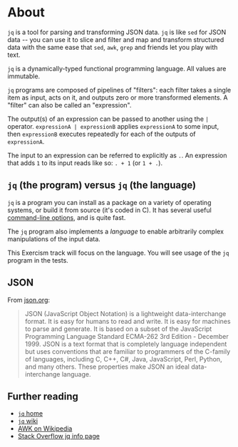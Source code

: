 # About

`jq` is a tool for parsing and transforming JSON data.
`jq` is like `sed` for JSON data -- you can use it to slice and filter and map and transform structured data with the same ease that `sed`, `awk`, `grep` and friends let you play with text.

`jq` is a dynamically-typed functional programming language.
All values are immutable.

`jq` programs are composed of pipelines of "filters": each filter takes a single item as input, acts on it, and outputs zero or more transformed elements.
A "filter" can also be called an "expression".

The output(s) of an expression can be passed to another using the `|` operator.
`expressionA | expressionB` applies `expressionA` to some input, then `expressionB` executes repeatedly for each of the outputs of `expressionA`.

The input to an expression can be referred to explicitly as `.`.
An expression that adds `1` to its input reads like so: `. + 1` (or `1 + .`).

## `jq` (the program) versus `jq` (the language)

`jq` is a program you can install as a package on a variety of operating systems,
or build it from source (it's coded in C).
It has several useful [command-line options][cli-options], and is quite fast.

The `jq` program also implements a _language_ to enable arbitrarily complex manipulations of the input data.

This Exercism track will focus on the language.
You will see usage of the `jq` program in the tests.

## JSON

From [json.org][json]:

> JSON (JavaScript Object Notation) is a lightweight data-interchange format.
> It is easy for humans to read and write.
> It is easy for machines to parse and generate.
> It is based on a subset of the JavaScript Programming Language Standard ECMA-262 3rd Edition - December 1999.
> JSON is a text format that is completely language independent but uses conventions that are familiar to programmers of the C-family of languages, including C, C++, C#, Java, JavaScript, Perl, Python, and many others.
> These properties make JSON an ideal data-interchange language.

## Further reading

- [`jq` home][jq]
- [`jq` wiki][jq-wiki]
- [AWK on Wikipedia][wiki]
- [Stack Overflow jq info page][so]



[jq]: https://stedolan.github.io/jq/
[jq-wiki]: https://github.com/stedolan/jq/wiki
[wiki]: https://en.wikipedia.org/wiki/AWK
[so]: https://stackoverflow.com/tags/jq/info
[json]: https://www.json.org
[cli-options]: https://stedolan.github.io/jq/manual/#Invokingjq
